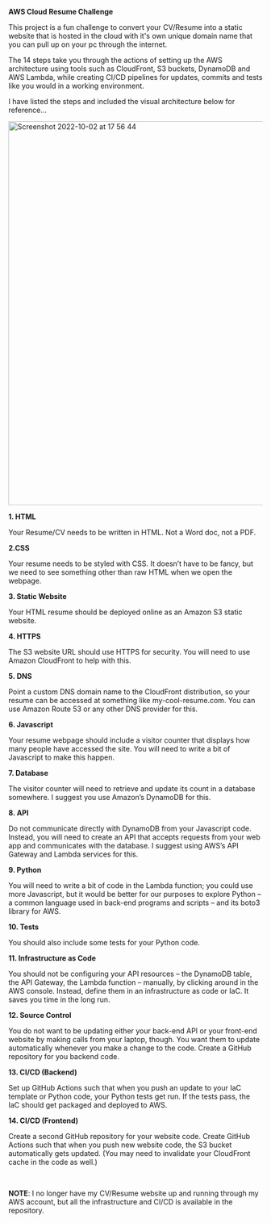 <p><strong>AWS Cloud Resume Challenge</strong></p>
<p>This project is a fun challenge to convert your CV/Resume into a static website that is hosted in the cloud with it&apos;s own unique domain name that you can pull up on your pc through the internet.</p>
<p>The 14 steps take you through the actions of setting up the AWS architecture using tools such as CloudFront, S3 buckets, DynamoDB and AWS Lambda, while creating CI/CD pipelines for updates, commits and tests like you would in a working environment.</p>
<p>I have listed the steps and included the visual architecture below for reference...</p>
<img width="761" alt="Screenshot 2022-10-02 at 17 56 44" src="https://user-images.githubusercontent.com/88186800/193460751-88c2d4bf-9212-41ec-ae30-671cd877f4b2.png">
<p><strong>1. HTML</strong></p>
<p>Your Resume/CV needs to be written in HTML. Not a&nbsp;Word doc, not a PDF.</p>
<p><strong>2.CSS</strong></p>
<p>Your resume needs to be styled with CSS. It doesn&rsquo;t have to be fancy, but we need to see something other than raw HTML when we open the webpage.</p>
<p><strong>3. Static Website</strong></p>
<p>Your HTML resume should be deployed online as an Amazon S3 static website.&nbsp;</p>
<p><strong>4. HTTPS</strong></p>
<p>The S3 website URL should use HTTPS for security. You will need to use Amazon CloudFront to help with this.</p>
<p><strong>5.&nbsp;DNS</strong></p>
<p>Point a custom DNS domain name to the CloudFront distribution, so your resume can be accessed at something like my-cool-resume.com. You can use Amazon Route 53 or any other DNS provider for this.&nbsp;</p>
<p><strong>6. Javascript</strong></p>
<p>Your resume webpage should include a visitor counter that displays how many people have accessed the site. You will need to write a bit of Javascript to make this happen.&nbsp;</p>
<p><strong>7. Database</strong></p>
<p>The visitor counter will need to retrieve and update its count in a database somewhere. I suggest you use Amazon&rsquo;s DynamoDB for this.</p>
<p><strong>8. API</strong></p>
<p>Do not communicate directly with DynamoDB from your Javascript code. Instead, you will need to create an API that accepts requests from your web app and communicates with the database. I suggest using AWS&rsquo;s API Gateway and Lambda services for this.&nbsp;</p>
<p><strong>9. Python</strong></p>
<p>You will need to write a bit of code in the Lambda function; you could use more Javascript, but it would be better for our purposes to explore Python &ndash; a common language used in back-end programs and scripts &ndash; and its boto3 library for AWS.</p>
<p><strong>10. Tests</strong></p>
<p>You should also include some tests for your Python code.&nbsp;</p>
<p><strong>11. Infrastructure as Code&nbsp;</strong></p>
<p>You should not be configuring your API resources &ndash; the DynamoDB table, the API Gateway, the Lambda function &ndash; manually, by clicking around in the AWS console. Instead, define them in an infrastructure as code or IaC. It saves you time in the long run.</p>
<p><strong>12. Source Control</strong></p>
<p>You do not want to be updating either your back-end API or your front-end website by making calls from your laptop, though. You want them to update automatically whenever you make a change to the code. Create a GitHub repository for you backend code.</p>
<p><strong>13. CI/CD (Backend)</strong></p>
<p>Set up GitHub Actions such that when you push an update to your IaC template or Python code, your Python tests get run. If the tests pass, the IaC should get packaged and deployed to AWS.</p>
<p><strong>14. CI/CD (Frontend)</strong></p>
<p>Create a second GitHub repository for your website code. Create GitHub Actions such that when you push new website code, the S3 bucket automatically gets updated. (You may need to invalidate your CloudFront cache in the code as well.)</p>
<p>&nbsp;</p>
<p><strong>NOTE</strong>: I no longer have my CV/Resume website up and running through my AWS account, but all the infrastructure and CI/CD is available in the repository.&nbsp;</p>
